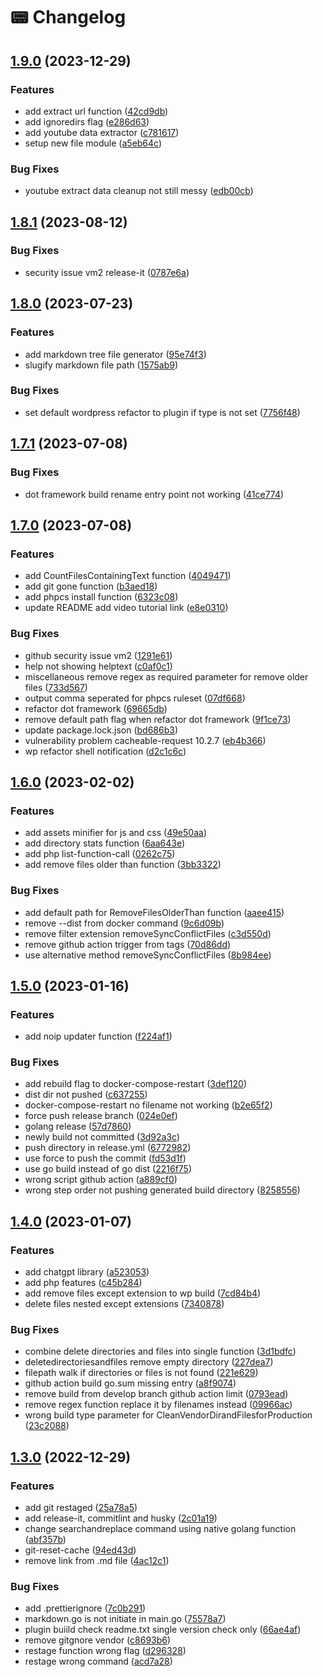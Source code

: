 # 📟 Changelog

## [1.9.0](https://github.com/artistudioxyz/aspri/compare/v1.8.1...v1.9.0) (2023-12-29)


### Features

* add extract url function ([42cd9db](https://github.com/artistudioxyz/aspri/commit/42cd9dbf87ba0a973cee635299bc9e0215cfc7c1))
* add ignoredirs flag ([e286d63](https://github.com/artistudioxyz/aspri/commit/e286d6390b82cfdad525c85cbff33f1a81a15e14))
* add youtube data extractor ([c781617](https://github.com/artistudioxyz/aspri/commit/c781617cbf28bbfd01e415885096a52b3017c939))
* setup new file module ([a5eb64c](https://github.com/artistudioxyz/aspri/commit/a5eb64cf3c3334d6535d163b40d2ef120bbbfa07))


### Bug Fixes

* youtube extract data cleanup not still messy ([edb00cb](https://github.com/artistudioxyz/aspri/commit/edb00cb994a38c88cb5811b8a7366ae200a666e5))

## [1.8.1](https://github.com/artistudioxyz/aspri/compare/v1.8.0...v1.8.1) (2023-08-12)


### Bug Fixes

* security issue vm2 release-it ([0787e6a](https://github.com/artistudioxyz/aspri/commit/0787e6a6e811bf1b9453c8697e2f2b267eaf10df))

## [1.8.0](https://github.com/artistudioxyz/aspri/compare/v1.7.1...v1.8.0) (2023-07-23)


### Features

* add markdown tree file generator ([95e74f3](https://github.com/artistudioxyz/aspri/commit/95e74f3c05c88296b71630e893bd97983f31b609))
* slugify markdown file path ([1575ab9](https://github.com/artistudioxyz/aspri/commit/1575ab96e688e64f4dc18c7b4db768bd64663c8b))


### Bug Fixes

* set default wordpress refactor to plugin if type is not set ([7756f48](https://github.com/artistudioxyz/aspri/commit/7756f48c352a208461a2b2786c5e7ddf7a6ee88f))

## [1.7.1](https://github.com/artistudioxyz/aspri/compare/v1.7.0...v1.7.1) (2023-07-08)


### Bug Fixes

* dot framework build rename entry point not working ([41ce774](https://github.com/artistudioxyz/aspri/commit/41ce7747d94a269446b226de8f7833f749b13ec5))

## [1.7.0](https://github.com/artistudioxyz/aspri/compare/v1.6.0...v1.7.0) (2023-07-08)


### Features

* add CountFilesContainingText function ([4049471](https://github.com/artistudioxyz/aspri/commit/4049471d0379d77ad3590266092892adfcbf63c2))
* add git gone function ([b3aed18](https://github.com/artistudioxyz/aspri/commit/b3aed187b8e07ecac9d70619aecd28ccb0c839fe))
* add phpcs install function ([6323c08](https://github.com/artistudioxyz/aspri/commit/6323c080302c18fc0af4aa43e49301850038e7c6))
* update README add video tutorial link ([e8e0310](https://github.com/artistudioxyz/aspri/commit/e8e031050b8251996ae2abd54f2176e37f683ad9))


### Bug Fixes

* github security issue vm2 ([1291e61](https://github.com/artistudioxyz/aspri/commit/1291e616e9d6314d8fb2482754653ad308a49264))
* help not showing helptext ([c0af0c1](https://github.com/artistudioxyz/aspri/commit/c0af0c184c800a3d4596f8ab42c326e4bfe2bacd))
* miscellaneous remove regex as required parameter for remove older files ([733d567](https://github.com/artistudioxyz/aspri/commit/733d567054582157d8c3f564167dc448be79e84b))
* output comma seperated for phpcs ruleset ([07df668](https://github.com/artistudioxyz/aspri/commit/07df668b90f62e8fa544c058e64d35be413ade50))
* refactor dot framework ([69665db](https://github.com/artistudioxyz/aspri/commit/69665db2fd590e26a4198df844d8c48caaa06de5))
* remove default path flag when refactor dot framework ([9f1ce73](https://github.com/artistudioxyz/aspri/commit/9f1ce734a5727b37916f99b0613d333fdf6062dc))
* update package.lock.json ([bd686b3](https://github.com/artistudioxyz/aspri/commit/bd686b34708b5ca0c241919bf48f6cbb35dac7f1))
* vulnerability problem cacheable-request 10.2.7 ([eb4b366](https://github.com/artistudioxyz/aspri/commit/eb4b36671fa92c995c7efe7136b07161ac2a2351))
* wp refactor shell notification ([d2c1c6c](https://github.com/artistudioxyz/aspri/commit/d2c1c6cd4dce66f35d4be29cc4258df085f7e0f6))

## [1.6.0](https://github.com/artistudioxyz/aspri/compare/v1.5.0...v1.6.0) (2023-02-02)


### Features

* add assets minifier for js and css ([49e50aa](https://github.com/artistudioxyz/aspri/commit/49e50aad970f6da22aad0fb8aa8786d7975756d5))
* add directory stats function ([6aa643e](https://github.com/artistudioxyz/aspri/commit/6aa643eedcc150ada66d90f7f721762a0768a7d9))
* add php list-function-call ([0262c75](https://github.com/artistudioxyz/aspri/commit/0262c754311baef90f769a421ddeb1490ac55aaf))
* add remove files older than function ([3bb3322](https://github.com/artistudioxyz/aspri/commit/3bb3322c677896c1e425fd70b47ff6ec5b331946))


### Bug Fixes

* add default path for RemoveFilesOlderThan function ([aaee415](https://github.com/artistudioxyz/aspri/commit/aaee41512134fcf3d165ffbfeffc4108cd3a292f))
* remove --dist from docker command ([9c6d09b](https://github.com/artistudioxyz/aspri/commit/9c6d09bf156bca6f5e5e5a2e420d77baeea6e642))
* remove filter extension removeSyncConflictFiles ([c3d550d](https://github.com/artistudioxyz/aspri/commit/c3d550daf3dc3f40086d777946afcbf4fae0c064))
* remove github action trigger from tags ([70d86dd](https://github.com/artistudioxyz/aspri/commit/70d86dd8b1d85f1467432064cced275e04821d36))
* use alternative method removeSyncConflictFiles ([8b984ee](https://github.com/artistudioxyz/aspri/commit/8b984ee04ad83a2134df63473c701bbbde4d5ee7))

## [1.5.0](https://github.com/artistudioxyz/aspri/compare/v1.4.0...v1.5.0) (2023-01-16)


### Features

* add noip updater function ([f224af1](https://github.com/artistudioxyz/aspri/commit/f224af120c03e7799eff9dbdbdac4cd2891d3ba8))


### Bug Fixes

* add rebuild flag to docker-compose-restart ([3def120](https://github.com/artistudioxyz/aspri/commit/3def120a6122f467553fc025f2cdf081b3f83ced))
* dist dir not pushed ([c637255](https://github.com/artistudioxyz/aspri/commit/c637255d6ce912b9ee6b518d63e525796b63db24))
* docker-compose-restart no filename not working ([b2e65f2](https://github.com/artistudioxyz/aspri/commit/b2e65f28e198c49a5e009acf39188de342cd8bf8))
* force push release branch ([024e0ef](https://github.com/artistudioxyz/aspri/commit/024e0efc67a5479ab12a28e3503e47d4f3ca9992))
* golang release ([57d7860](https://github.com/artistudioxyz/aspri/commit/57d7860425e414a998f7b5a08cf8d352a305ff02))
* newly build not committed ([3d92a3c](https://github.com/artistudioxyz/aspri/commit/3d92a3cc91b6ced36b293da82c3d1ad000f58834))
* push directory in release.yml ([6772982](https://github.com/artistudioxyz/aspri/commit/6772982ae725e2eb92dc4fddcc3d069ad27fb9bd))
* use force to push the commit ([fd53d1f](https://github.com/artistudioxyz/aspri/commit/fd53d1f11cdbf1c44d2c18e70eb2a1beca9ab4b1))
* use go build instead of go dist ([2216f75](https://github.com/artistudioxyz/aspri/commit/2216f75bcf08169c801da84d76a565aa0b8b3ad2))
* wrong script github action ([a889cf0](https://github.com/artistudioxyz/aspri/commit/a889cf09a6a0f482377b30fdf832312f649ab0f5))
* wrong step order not pushing generated build directory ([8258556](https://github.com/artistudioxyz/aspri/commit/82585564d596364f189fe296acbedb46de36ff66))

## [1.4.0](https://github.com/artistudioxyz/aspri/compare/v1.3.0...v1.4.0) (2023-01-07)


### Features

* add chatgpt library ([a523053](https://github.com/artistudioxyz/aspri/commit/a523053237219c1716a6fe4a1b01a19a7e8d648d))
* add php features ([c45b284](https://github.com/artistudioxyz/aspri/commit/c45b284a9e39c6f88a94602d41e86d9b1d05d9bd))
* add remove files except extension to wp build ([7cd84b4](https://github.com/artistudioxyz/aspri/commit/7cd84b4e6624b9f55aed02f68b012360f72e68e1))
* delete files nested except extensions ([7340878](https://github.com/artistudioxyz/aspri/commit/7340878645ed078e25c2232e8828aef23f68e30a))


### Bug Fixes

* combine delete directories and files into single function ([3d1bdfc](https://github.com/artistudioxyz/aspri/commit/3d1bdfc265b41898b21af6a9314eefa3f1fc5a6f))
* deletedirectoriesandfiles remove empty directory ([227dea7](https://github.com/artistudioxyz/aspri/commit/227dea76cac169319260d690c21d53d6b1575661))
* filepath walk if directories or files is not found ([221e629](https://github.com/artistudioxyz/aspri/commit/221e6295ebed14310266f7cb4a1fa60de2326b10))
* github action build go.sum missing entry ([a8f9074](https://github.com/artistudioxyz/aspri/commit/a8f9074dad9d32961f5ebcfc273e81e89540d96e))
* remove build from develop branch github action limit ([0793ead](https://github.com/artistudioxyz/aspri/commit/0793ead7563031f18e95b7c34441ffb7e9557056))
* remove regex function replace it by filenames instead ([09966ac](https://github.com/artistudioxyz/aspri/commit/09966ac7d767ee0e4d9a97599b2d149233bee188))
* wrong build type parameter for CleanVendorDirandFilesforProduction ([23c2088](https://github.com/artistudioxyz/aspri/commit/23c208877101d187c528d34472ba36eda0881947))

## [1.3.0](https://github.com/artistudioxyz/aspri/compare/v1.2.0...v1.3.0) (2022-12-29)


### Features

* add git restaged ([25a78a5](https://github.com/artistudioxyz/aspri/commit/25a78a51546ec60a9d723bbc2bf6b2d7c5cffdd3))
* add release-it, commitlint and husky ([2c01a19](https://github.com/artistudioxyz/aspri/commit/2c01a19b5a6079b31f028a2a27114ee8e3f987a6))
* change searchandreplace command using native golang function ([abf357b](https://github.com/artistudioxyz/aspri/commit/abf357b6ac1de03a4c4aa012a344be3f2de3fe0e))
* git-reset-cache ([94ed43d](https://github.com/artistudioxyz/aspri/commit/94ed43d0715b607cd6237c2192f465aa51360e22))
* remove link from .md file ([4ac12c1](https://github.com/artistudioxyz/aspri/commit/4ac12c14abb0883a31d3083c12186c24fd738b49))


### Bug Fixes

* add .prettierignore ([7c0b291](https://github.com/artistudioxyz/aspri/commit/7c0b2913527723c4ee2943a717b99b2fa951136b))
* markdown.go is not initiate in main.go ([75578a7](https://github.com/artistudioxyz/aspri/commit/75578a7dd8b3ad17a5c6b573da0674ddbd372cbc))
* plugin buiild check readme.txt single version check only ([66ae4af](https://github.com/artistudioxyz/aspri/commit/66ae4aff8df4dad5f1183a41372ab2414086550b))
* remove gitgnore vendor ([c8693b6](https://github.com/artistudioxyz/aspri/commit/c8693b6e289e6889924a9261a4e7b825777734b9))
* restage function wrong flag ([d296328](https://github.com/artistudioxyz/aspri/commit/d2963285cc9098737420883a078ea2b357de1309))
* restage wrong command ([acd7a28](https://github.com/artistudioxyz/aspri/commit/acd7a2848f09db8398f78c14a7eab827262e5716))